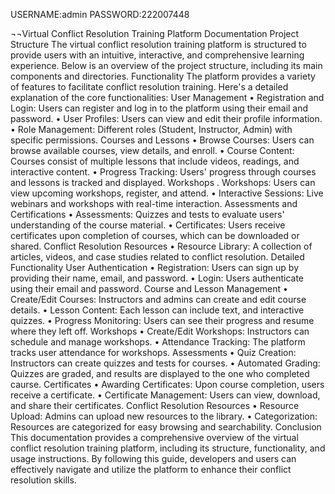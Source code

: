 USERNAME:admin
PASSWORD:222007448


¬¬Virtual Conflict Resolution Training Platform Documentation
Project Structure
The virtual conflict resolution training platform is structured to provide users with an intuitive, interactive, and comprehensive learning experience. Below is an overview of the project structure, including its main components and directories.
Functionality
The platform provides a variety of features to facilitate conflict resolution training. Here's a detailed explanation of the core functionalities:
User Management
•	Registration and Login: Users can register and log in to the platform using their email and password.
•	User Profiles: Users can view and edit their profile information.
•	Role Management: Different roles (Student, Instructor, Admin) with specific permissions.
Courses and Lessons
•	Browse Courses: Users can browse available courses, view details, and enroll.
•	Course Content: Courses consist of multiple lessons that include videos, readings, and interactive content.
•	Progress Tracking: Users' progress through courses and lessons is tracked and displayed.
Workshops 
       . Workshops: Users can view upcoming workshops, register, and attend.
•	Interactive Sessions: Live webinars and workshops with real-time interaction.
Assessments and Certifications
•	Assessments: Quizzes and tests to evaluate users' understanding of the course material.
•	Certificates: Users receive certificates upon completion of courses, which can be downloaded or shared.
Conflict Resolution Resources
•	Resource Library: A collection of articles, videos, and case studies related to conflict resolution.
Detailed Functionality
User Authentication
•	Registration: Users can sign up by providing their name, email, and password.
•	Login: Users authenticate using their email and password.
Course and Lesson Management
•	Create/Edit Courses: Instructors and admins can create and edit course details.
•	Lesson Content: Each lesson can include text, and interactive quizzes.
•	Progress Monitoring: Users can see their progress and resume where they left off.
Workshops
•	Create/Edit Workshops: Instructors can schedule and manage workshops.
•	Attendance Tracking: The platform tracks user attendance for workshops.
Assessments
•	Quiz Creation: Instructors can create quizzes and tests for courses.
•	Automated Grading: Quizzes are graded, and results are displayed to the one who completed caurse.
Certificates
•	Awarding Certificates: Upon course completion, users receive a certificate.
•	Certificate Management: Users can view, download, and share their certificates.
Conflict Resolution Resources
•	Resource Upload: Admins can upload new resources to the library.
•	Categorization: Resources are categorized for easy browsing and searchability.
Conclusion
This documentation provides a comprehensive overview of the virtual conflict resolution training platform, including its structure, functionality, and usage instructions. By following this guide, developers and users can effectively navigate and utilize the platform to enhance their conflict resolution skills.


